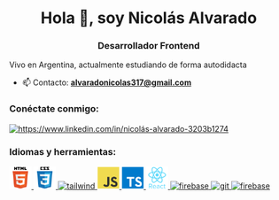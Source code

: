 <h1 align="center">Hola 👋, soy Nicolás Alvarado</h1>
<h3 align="center">Desarrollador Frontend </h3>
<p align="left">Vivo en Argentina, actualmente estudiando de forma autodidacta </p>

- 📫 Contacto: **alvaradonicolas317@gmail.com**

<h3 align="left">Conéctate conmigo:</h3>      
<p align="left">
<a href="https://linkedin.com/in/https://www.linkedin.com/in/nicolás-alvarado-3203b1274" target="blank">
  <img align="center" src="https://raw.githubusercontent.com/rahuldkjain/github-profile-readme-generator/master/src/images/icons/Social/linked-in-alt.svg" alt="https://www.linkedin.com/in/nicolás-alvarado-3203b1274" height="30" width="40" />
</a>
</p>

<h3 align="left">Idiomas y herramientas:</h3>
<p align="left"> 
  <a href="https://www.w3.org/html/" target="_blank" rel="noreferrer">
    <img src="https://raw.githubusercontent.com/devicons/devicon/master/icons/html5/html5-original-wordmark.svg" alt="html5" width="40" height="40"/>
  </a>
  <a href="https://www.w3schools.com/css/" target="_blank" rel="noreferrer">
    <img src="https://raw.githubusercontent.com/devicons/devicon/master/icons/css3/css3-original-wordmark.svg" alt="css3" width="40" height="40"/> 
  </a>
  <a href="https://tailwindcss.es/" width="40" height="40" target="_blank" rel="noreferrer">
    <img src="https://www.vectorlogo.zone/logos/tailwindcss/tailwindcss-icon.svg" alt="tailwind" width="40" height="40"/> 
</a>
  <a href="https://developer.mozilla.org/es-ES/docs/Web/JavaScript" target="_blank" rel="noreferrer">
    <img src="https://raw.githubusercontent.com/devicons/devicon/master/icons/javascript/javascript-original.svg " alt="javascript" width="40" height="40"/>
  </a>
    <a href="https://www.typescriptlang.org/" width="40" height="40" target="_blank" rel="noreferrer">
    <img src="https://raw.githubusercontent.com/devicons/devicon/master/icons/typescript/typescript-original.svg" alt="typescript" width="40" height="40"/>
  </a> 
   <a href="https://reactjs.org/" target="_blank" rel="noreferrer"> 
    <img src="https://raw.githubusercontent.com/devicons/devicon/master/icons/react/react-original-wordmark.svg " alt="react" height="40" width="40"/>
  </a>
  <a href="https://https:astro.build/" target="_blank" rel="noreferrer">
  <img src="https://astro.build/assets/press/astro-icon-light-gradient.svg" alt="firebase" width="40" height="40"/>
</a>
   <a href="https://git-scm.com/" target="_blank" rel="noreferrer"> 
    <img src="https://www.vectorlogo.zone/logos/git-scm/git-scm-icon.svg" alt="git" width="40" height="40"/>
  </a>
  <a href="https://firebase.google.com/" target="_blank" rel="noreferrer">
  <img src="https://www.vectorlogo.zone/logos/firebase/firebase-icon.svg" alt="firebase" width="40" height="40"/>
</a>
  
 
  
  
 
  

</p>



